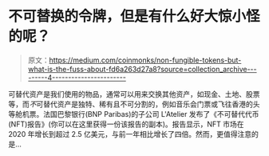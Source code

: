 # 不可替换的令牌，但是有什么好大惊小怪的呢？

> 原文：<https://medium.com/coinmonks/non-fungible-tokens-but-what-is-the-fuss-about-fd6a263d27a8?source=collection_archive---------4----------------------->

可替代资产是我们使用的物品，通常可以用来交换其他资产，如现金、土地、股票等，而*不*可替代资产是独特、稀有且不可分割的，例如音乐会门票或飞往香港的头等舱机票。法国巴黎银行(BNP Paribas)的子公司 L'Atelier 发布了《不可替代代币(NFT)报告》(你可以在这里获得一份该报告的副本)。报告显示，NFT 市场在 2020 年增长到超过 2.5 亿美元，与前一年相比增长了四倍。然而，更值得注意的是…